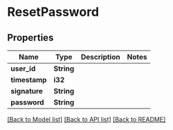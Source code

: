 # ResetPassword

## Properties

Name | Type | Description | Notes
------------ | ------------- | ------------- | -------------
**user_id** | **String** |  | 
**timestamp** | **i32** |  | 
**signature** | **String** |  | 
**password** | **String** |  | 

[[Back to Model list]](../README.md#documentation-for-models) [[Back to API list]](../README.md#documentation-for-api-endpoints) [[Back to README]](../README.md)



